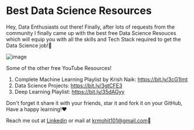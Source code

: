# Best Data Science Resources

Hey, Data Enthusiasts out there! Finally, after lots of requests from the community I finally came up with the best free Data Science Resouces which will equip you with all the skills and Tech Stack required to get the Data Science job!🚀

![image](https://user-images.githubusercontent.com/37563886/121814303-e1761780-cc8d-11eb-88dd-ec5fbb0dd50b.png)

Some of the other free YouTube Resources!

1. Complete Machine Learning Playlist by Krish Naik: https://bit.ly/3cG1Imt 
2. Data Science Projects: https://bit.ly/3gtCFE3
3. Deep Learning Playlist: https://bit.ly/35dAGyy

Don't forget it share it with your friends, star it and fork it on your GitHub, Have a happy learning!❤

Reach me out at [Linkedin](https://www.linkedin.com/in/mohitkumar1999/)
or mail at krmohit101@gmail.com📧

